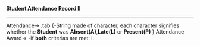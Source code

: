 **Student Attendance Record II**
_________________________

Attendance->
    .tab {-String made of character, each character signifies whether the **Student** was **Absent(A)**,**Late(L)** or **Present(P)**
    }
Attendance Award->
    -if **both** criterias are met:
    i.